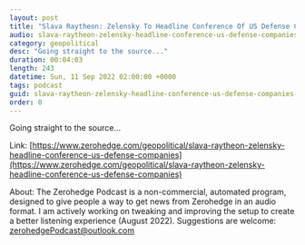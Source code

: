 ```yaml
---
layout: post
title: "Slava Raytheon: Zelensky To Headline Conference Of US Defense Companies"
audio: slava-raytheon-zelensky-headline-conference-us-defense-companies-0
category: geopolitical
desc: "Going straight to the source..."
duration: 00:04:03
length: 243
datetime: Sun, 11 Sep 2022 02:00:00 +0000
tags: podcast
guid: slava-raytheon-zelensky-headline-conference-us-defense-companies-0
order: 0
---
```

Going straight to the source...

Link: [https://www.zerohedge.com/geopolitical/slava-raytheon-zelensky-headline-conference-us-defense-companies](https://www.zerohedge.com/geopolitical/slava-raytheon-zelensky-headline-conference-us-defense-companies)

About: The Zerohedge Podcast is a non-commercial, automated program, designed to give people a way to get news from Zerohedge in an audio format.  I am actively working on tweaking and improving the setup to create a better listening experience (August 2022).  Suggestions are welcome: [zerohedgePodcast@outlook.com](mailto:zerohedgePodcast@outlook.com)